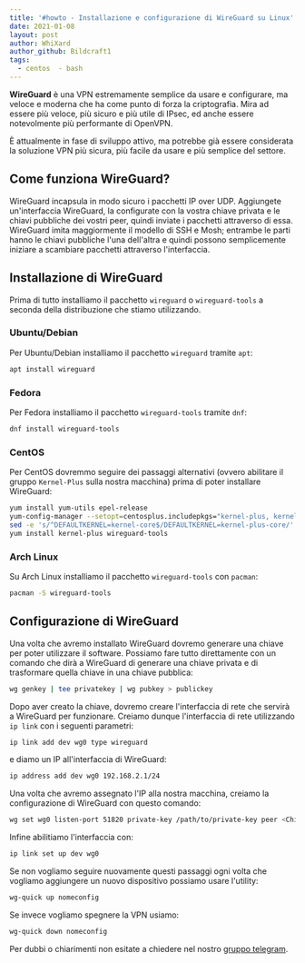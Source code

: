 ```yaml
---
title: '#howto - Installazione e configurazione di WireGuard su Linux'
date: 2021-01-08
layout: post
author: WhiXard
author_github: Bildcraft1
tags:
  - centos  - bash
---
```

**WireGuard** è una VPN estremamente semplice da usare e configurare, ma veloce e moderna che ha come punto di forza la criptografia. Mira ad essere più veloce, più sicuro e più utile di IPsec, ed anche essere notevolmente più performante di OpenVPN.

È attualmente in fase di sviluppo attivo, ma potrebbe già essere considerata la soluzione VPN più sicura, più facile da usare e più semplice del settore.

## Come funziona WireGuard?

WireGuard incapsula in modo sicuro i pacchetti IP over UDP. Aggiungete un'interfaccia WireGuard, la configurate con la vostra chiave privata e le chiavi pubbliche dei vostri peer, quindi inviate i pacchetti attraverso di essa. WireGuard imita maggiormente il modello di SSH e Mosh; entrambe le parti hanno le chiavi pubbliche l'una dell'altra e quindi possono semplicemente iniziare a scambiare pacchetti attraverso l'interfaccia.

## Installazione di WireGuard

Prima di tutto installiamo il pacchetto `wireguard` o `wireguard-tools` a seconda della distribuzione che stiamo utilizzando.

### Ubuntu/Debian

Per Ubuntu/Debian installiamo il pacchetto `wireguard` tramite `apt`:

```bash
apt install wireguard
```

### Fedora 

Per Fedora installiamo il pacchetto `wireguard-tools` tramite `dnf`:

```bash
dnf install wireguard-tools
```

### CentOS

Per CentOS dovremmo seguire dei passaggi alternativi (ovvero abilitare il gruppo `Kernel-Plus` sulla nostra macchina) prima di poter installare WireGuard:

```bash
yum install yum-utils epel-release
yum-config-manager --setopt=centosplus.includepkgs="kernel-plus, kernel-plus-*" --setopt=centosplus.enabled=1 --save
sed -e 's/^DEFAULTKERNEL=kernel-core$/DEFAULTKERNEL=kernel-plus-core/' -i /etc/sysconfig/kernel
yum install kernel-plus wireguard-tools
```

### Arch Linux

Su Arch Linux installiamo il pacchetto `wireguard-tools` con `pacman`:

```bash
pacman -S wireguard-tools
```

## Configurazione di WireGuard

Una volta che avremo installato WireGuard dovremo generare una chiave per poter utilizzare il software. Possiamo fare tutto direttamente con un comando che dirà a WireGuard di generare una chiave privata e di trasformare quella chiave in una chiave pubblica:

```bash
wg genkey | tee privatekey | wg pubkey > publickey
```

Dopo aver creato la chiave, dovremo creare l'interfaccia di rete che servirà a WireGuard per funzionare. Creiamo dunque l'interfaccia di rete utilizzando `ip link` con i seguenti parametri:

```bash
ip link add dev wg0 type wireguard
```

e diamo un IP all'interfaccia di WireGuard:

```bash
ip address add dev wg0 192.168.2.1/24
```

Una volta che avremo assegnato l'IP alla nostra macchina, creiamo la configurazione di WireGuard con questo comando:

```bash
wg set wg0 listen-port 51820 private-key /path/to/private-key peer <Chiave Pubblica dell'altra macchina su cui vorremo connetterci con WireGuard> allowed-ips 192.168.88.0/24 endpoint 209.202.254.14:8172
```

Infine abilitiamo l'interfaccia con:

```bash
ip link set up dev wg0
```

Se non vogliamo seguire nuovamente questi passaggi ogni volta che vogliamo aggiungere un nuovo dispositivo possiamo usare l'utility:

```bash
wg-quick up nomeconfig
```

Se invece vogliamo spegnere la VPN usiamo:

```bash
wg-quick down nomeconfig
```

Per dubbi o chiarimenti non esitate a chiedere nel nostro <a href="https://t.me/linuxpeople">gruppo telegram</a>.